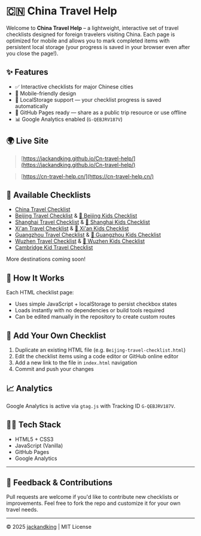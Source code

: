 # 🇨🇳 China Travel Help

Welcome to **China Travel Help** – a lightweight, interactive set of travel checklists designed for foreign travelers visiting China. Each page is optimized for mobile and allows you to mark completed items with persistent local storage (your progress is saved in your browser even after you close the page!).

## ✨ Features

- ✅ Interactive checklists for major Chinese cities
- 📱 Mobile-friendly design
- 🧠 LocalStorage support — your checklist progress is saved automatically
- 🔗 GitHub Pages ready — share as a public trip resource or use offline
- 📊 Google Analytics enabled (`G-QEBJRV187V`)

## 🌍 Live Site

> [https://jackandking.github.io/Cn-travel-help/](https://jackandking.github.io/Cn-travel-help/)

> [https://cn-travel-help.cn/](https://cn-travel-help.cn/)

## 📌 Available Checklists

- [China Travel Checklist](China-travel-checklist.html)
- [Beijing Travel Checklist](Beijing-travel-checklist.html) & [🧒 Beijing Kids Checklist](Beijing-kids-checklist.html)
- [Shanghai Travel Checklist](Shanghai-travel-checklist.html) & [🧒 Shanghai Kids Checklist](Shanghai-kids-checklist.html)
- [Xi'an Travel Checklist](Xi-an-travel-checklist.html) & [🧒 Xi'an Kids Checklist](Xi-an-kids-checklist.html)
- [Guangzhou Travel Checklist](Guangzhou-travel-checklist.html) & [🧒 Guangzhou Kids Checklist](Guangzhou-kids-checklist.html)
- [Wuzhen Travel Checklist](Wuzhen-travel-checklist.html) & [🧒 Wuzhen Kids Checklist](Wuzhen-kids-checklist.html)
- [Cambridge Kid Travel Checklist](Cambridge-kid-checklist.html)

More destinations coming soon!

## 🧰 How It Works

Each HTML checklist page:
- Uses simple JavaScript + localStorage to persist checkbox states
- Loads instantly with no dependencies or build tools required
- Can be edited manually in the repository to create custom routes

## 🔧 Add Your Own Checklist

1. Duplicate an existing HTML file (e.g. `Beijing-travel-checklist.html`)
2. Edit the checklist items using a code editor or GitHub online editor
3. Add a new link to the file in `index.html` navigation
4. Commit and push your changes

## 📈 Analytics

Google Analytics is active via `gtag.js` with Tracking ID `G-QEBJRV187V`.

## 🧑‍💻 Tech Stack

- HTML5 + CSS3
- JavaScript (Vanilla)
- GitHub Pages
- Google Analytics

---

## 📮 Feedback & Contributions

Pull requests are welcome if you'd like to contribute new checklists or improvements. Feel free to fork the repo and customize it for your own travel needs.

---

© 2025 [jackandking](https://github.com/jackandking) | MIT License
